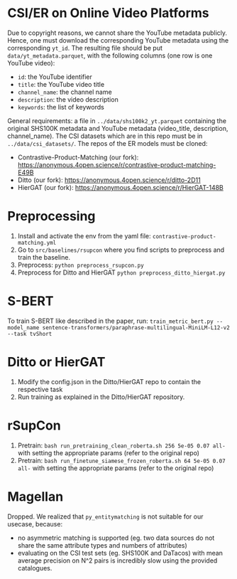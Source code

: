 # CSI/ER on Online Video Platforms

Due to copyright reasons, we cannot share the YouTube metadata publicly. Hence, one must download the corresponding YouTube metadata using the corresponding `yt_id`. The resulting file should be put `data/yt_metadata.parquet`, with the following columns (one row is one YouTube video):
- `id`: the YouTube identifier
- `title`: the YouTube video title
- `channel_name`: the channel name 
- `description`: the video description
- `keywords`: the list of keywords
 

General requirements: a file in `../data/shs100k2_yt.parquet` containing the original SHS100K metadata and YouTube metadata (video_title, description, channel_name). The CSI datasets which are in this repo must be in `../data/csi_datasets/`. The repos of the ER models must be cloned:
  - Contrastive-Product-Matching (our fork): https://anonymous.4open.science/r/contrastive-product-matching-E49B
  - Ditto (our fork): https://anonymous.4open.science/r/ditto-2D11
  - HierGAT (our fork): https://anonymous.4open.science/r/HierGAT-148B

# Preprocessing

1. Install and activate the env from the yaml file: `contrastive-product-matching.yml`
2. Go to `src/baselines/rsupcon` where you find scripts to preprocess and train the baseline.
3. Preprocess: `python preprocess_rsupcon.py`
4. Preprocess for Ditto and HierGAT `python preprocess_ditto_hiergat.py`

# S-BERT
To train S-BERT like described in the paper, run: `train_metric_bert.py --model_name sentence-transformers/paraphrase-multilingual-MiniLM-L12-v2 --task tvShort`

# Ditto or HierGAT
1. Modify the config.json in the Ditto/HierGAT repo to contain the respective task
2. Run training as explained in the Ditto/HierGAT repository.

# rSupCon
1. Pretrain: `bash run_pretraining_clean_roberta.sh 256 5e-05 0.07 all-` with setting the appropriate params (refer to the original repo)
2.  Pretrain: `bash run_finetune_siamese_frozen_roberta.sh 64 5e-05 0.07 all-` with setting the appropriate params (refer to the original repo)

# Magellan

Dropped. We realized that `py_entitymatching` is not suitable for our usecase, because:
- no asymmetric matching is supported (eg. two data sources do not share the same attribute types and numbers of attributes)
- evaluating on the CSI test sets (eg. SHS100K and DaTacos) with mean average precision on N^2 pairs is incredibly slow using the provided catalogues. 


